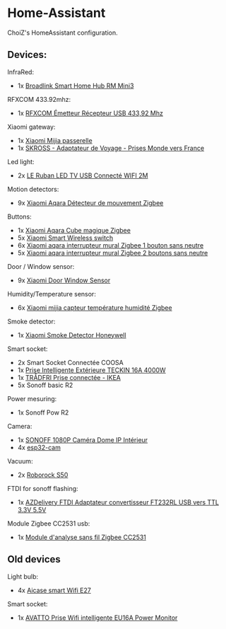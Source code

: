 # Home-Assistant

ChoiZ's HomeAssistant configuration.

## Devices:

InfraRed:

- 1x [Broadlink Smart Home Hub RM Mini3](https://www.amazon.fr/gp/product/B07DPHG521)

RFXCOM 433.92mhz:

- 1x [RFXCOM Émetteur Récepteur USB 433,92 Mhz](https://www.amazon.fr/gp/product/B07HQYXCV5)

Xiaomi gateway:

- 1x [Xiaomi Mijia passerelle](https://fr.aliexpress.com/item/32821192659.html)
- 1x [SKROSS - Adaptateur de Voyage - Prises Monde vers France](https://www.amazon.fr/gp/product/B005P21MNW)

Led light:

- 2x [LE Ruban LED TV USB Connecté WIFI 2M](https://www.amazon.fr/gp/product/B07QXMZ7C8)

Motion detectors:

- 9x [Xiaomi Aqara Détecteur de mouvement Zigbee](https://fr.aliexpress.com/item/32828696729.html)

Buttons:

- 1x [Xiaomi Aqara Cube magique Zigbee](https://www.aliexpress.com/item/32854830262.html)
- 5x [Xiaomi Smart Wireless switch](https://www.aliexpress.com/item/32818007384.html)
- 6x [Xiaomi aqara interrupteur mural Zigbee 1 bouton sans neutre](https://fr.aliexpress.com/item/32950175670.html)
- 5x [Xiaomi aqara interrupteur mural Zigbee 2 boutons sans neutre](https://fr.aliexpress.com/item/32950175670.html)

Door / Window sensor:

- 9x [Xiaomi Door Window Sensor](https://www.aliexpress.com/item/32714904459.html)

Humidity/Temperature sensor:

- 6x [Xiaomi mijia capteur température humidité Zigbee](https://fr.aliexpress.com/item/32714410866.html)

Smoke detector:

- 1x [Xiaomi Smoke Detector Honeywell](https://www.aliexpress.com/item/32945252495.html)

Smart socket:

- 2x Smart Socket Connectée COOSA
- 1x [Prise Intelligente Extérieure TECKIN 16A 4000W](https://www.amazon.fr/gp/product/B07RFN1V6L)
- 1x [TRÅDFRI Prise connectée - IKEA](https://www.ikea.com/fr/fr/p/tradfri-prise-connectee-20364476/)
- 5x Sonoff basic R2

Power mesuring:

- 1x Sonoff Pow R2

Camera:

- 1x [SONOFF 1080P Caméra Dome IP Intérieur](https://www.amazon.fr/gp/product/B081RFKPGY)
- 4x [esp32-cam](https://fr.aliexpress.com/item/32981449079.html)

Vacuum:

- 2x [Roborock S50](https://fr.aliexpress.com/item/4000034980243.html)

FTDI for sonoff flashing:

- 1x [AZDelivery FTDI Adaptateur convertisseur FT232RL USB vers TTL 3.3V 5.5V](https://www.amazon.fr/gp/product/B01N9RZK6I)

Module Zigbee CC2531 usb:

- 1x [Module d'analyse sans fil Zigbee CC2531](https://fr.aliexpress.com/item/4000070685708.html)


## Old devices

Light bulb:

- 4x [Aicase smart Wifi E27](https://www.amazon.fr/gp/product/B07BTQJG6J)

Smart socket:

- 1x [AVATTO Prise Wifi intelligente EU16A Power Monitor](https://fr.aliexpress.com/item/33011753732.html)
